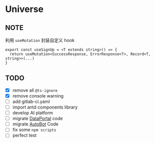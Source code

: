 # Universe

## NOTE

利用 `useMutation` 封装自定义 hook

```tsx
export const useSignUp = <T extends string>() => {
  return useMutation<SuccessResponse, ErrorResponse<T>, Record<T, string>>(...)
}
```

## TODO

-   [x] remove all `@ts-ignore`
-   [x] remove console warning
-   [ ] add gitlab-ci.yaml
-   [ ] import antd components library
-   [ ] develop AI platform
-   [ ] migrate [DataPortal](http://gitlab.pegasus.tech/pbdata/data_portal_web) code
-   [ ] migrate [AutoBot]() Code
-   [ ] fix some `npm scripts`
-   [ ] perfect test
